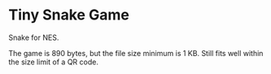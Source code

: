 # Tiny Snake Game
 Snake for NES.

 The game is 890 bytes, but the file size minimum is 1 KB.
 Still fits well within the size limit of a QR code.

